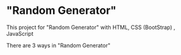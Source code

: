 # "Random Generator"
This project for "Random Generator" with HTML, CSS (BootStrap) , JavaScript

There are 3 ways in "Random Generator"
